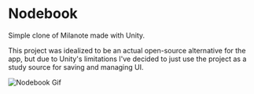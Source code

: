 # Nodebook

Simple clone of Milanote made with Unity.

This project was idealized to be an actual open-source alternative for the app, but due to Unity's limitations I've decided to just use the project as a study source for saving and managing UI.

![Nodebook Gif](https://github.com/lcscout/nodebook/blob/main/show-nodebook.gif "Gif showing how the nodebook app works")
